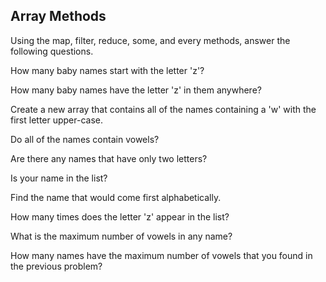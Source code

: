 ## Array Methods

Using the map, filter, reduce, some, and every methods, answer the following questions.

How many baby names start with the letter 'z'?

How many baby names have the letter 'z' in them anywhere?

Create a new array that contains all of the names containing a 'w' with the first letter upper-case.

Do all of the names contain vowels?

Are there any names that have only two letters?

Is your name in the list?

Find the name that would come first alphabetically.

How many times does the letter 'z' appear in the list?

What is the maximum number of vowels in any name?

How many names have the maximum number of vowels that you found in the previous problem?

